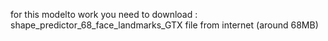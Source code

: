 for this modelto work you need to download :
shape_predictor_68_face_landmarks_GTX
file from internet (around 68MB)
